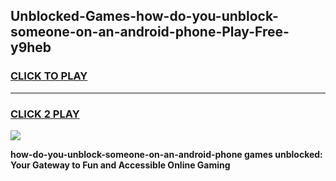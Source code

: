 
## Unblocked-Games-how-do-you-unblock-someone-on-an-android-phone-Play-Free-y9heb
<h3>
<a href="https://premium76.site?title=how-do-you-unblock-someone-on-an-android-phone&ref=21A">CLICK TO PLAY</a></h3>
<hr>

<h3>
<a href="https://premium76.site?title=how-do-you-unblock-someone-on-an-android-phone&ref=21A">CLICK 2 PLAY</a>
  
</h3>

<a href="https://premium76.site?title=how-do-you-unblock-someone-on-an-android-phone&ref=21A"><img src="https://clearcache.store/games.png"></a>


**how-do-you-unblock-someone-on-an-android-phone games unblocked: Your Gateway to Fun and Accessible Online Gaming**
